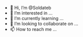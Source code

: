 - 👋 Hi, I’m @Soldateb
- 👀 I’m interested in ...
- 🌱 I’m currently learning ...
- 💞️ I’m looking to collaborate on ...
- 📫 How to reach me ...

<!---
Soldateb/Soldateb is a ✨ special ✨ repository because its `README.md` (this file) appears on your GitHub profile.
You can click the Preview link to take a look at your changes.
--->
